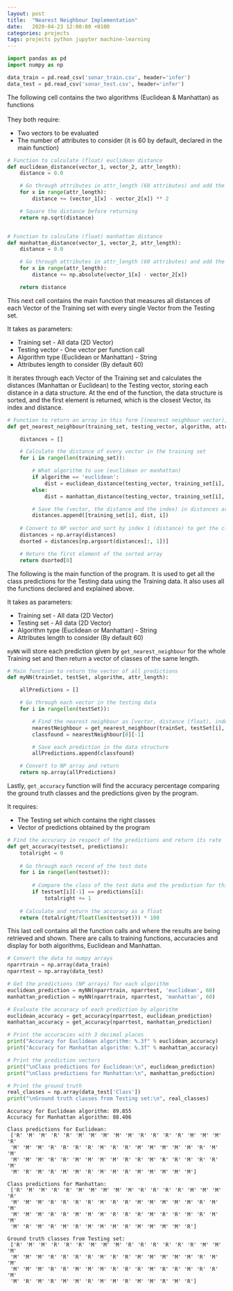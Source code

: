 ```yaml
---
layout: post
title:  "Nearest Neighbour Implementation"
date:   2020-04-23 12:00:00 +0100
categories: projects
tags: projects python jupyter machine-learning
---
```


```python
import pandas as pd
import numpy as np

data_train = pd.read_csv('sonar_train.csv', header='infer')
data_test = pd.read_csv('sonar_test.csv', header='infer')
```

The following cell contains the two algorithms (Euclidean & Manhattan) as functions<br><br>
They both require:
* Two vectors to be evaluated
* The number of attributes to consider (it is 60 by default, declared in the main function)


```python
# Function to calculate (float) euclidean distance 
def euclidean_distance(vector_1, vector_2, attr_length):
    distance = 0.0

    # Go through attributes in attr_length (60 attributes) and add the squares up
    for x in range(attr_length):
        distance += (vector_1[x] - vector_2[x]) ** 2

    # Square the distance before returning
    return np.sqrt(distance)


# Function to calculate (float) manhattan distance
def manhattan_distance(vector_1, vector_2, attr_length):
    distance = 0.0

    # Go through attributes in attr_length (60 attributes) and add the absolute values up
    for x in range(attr_length):
        distance += np.absolute(vector_1[x] - vector_2[x])

    return distance
```

This next cell contains the main function that measures all distances of each Vector of the Training set with every single Vector from the Testing set.<br>

It takes as parameters:
* Training set - All data (2D Vector)
* Testing vector - One vector per function call
* Algorithm type (Euclidean or Manhattan) - String
* Attributes length to consider (By default 60)

It iterates through each Vector of the Training set and calculates the distances (Manhattan or Euclidean) to the Testing vector, storing each distance in a data structure. At the end of the function, the data structure is sorted, and the first element is returned, which is the closest Vector, its index and distance.


```python
# Function to return an array in this form [(nearest neighbour vector), distance, index of the vector] 
def get_nearest_neighbour(training_set, testing_vector, algorithm, attr_length):

    distances = []

    # Calculate the distance of every vector in the training set
    for i in range(len(training_set)):

        # What algorithm to use (euclidean or manhattan)
        if algorithm == 'euclidean':
            dist = euclidean_distance(testing_vector, training_set[i], attr_length)
        else:
            dist = manhattan_distance(testing_vector, training_set[i], attr_length)

        # Save the (vector, the distance and the index) in distances array  
        distances.append([training_set[i], dist, i])
        
    # Convert to NP vector and sort by index 1 (distance) to get the closest first
    distances = np.array(distances)
    dsorted = distances[np.argsort(distances[:, 1])]

    # Return the first element of the sorted array
    return dsorted[0]
```

The following is the main function of the program. It is used to get all the class predictions for the Testing data using the Training data. It also uses all the functions declared and explained above. <br>

It takes as parameters:
* Training set - All data (2D Vector)
* Testing set - All data (2D Vector)
* Algorithm type (Euclidean or Manhattan) - String
* Attributes length to consider (By default 60)

`myNN` will store each prediction given by `get_nearest_neighbour` for the whole Training set and then return a vector of classes of the same length.



```python
# Main function to return the vector of all predictions 
def myNN(trainSet, testSet, algorithm, attr_length):

    allPredictions = []

    # Go through each vector in the testing data
    for i in range(len(testSet)):

        # Find the nearest neighbour as [vector, distance (float), index]
        nearestNeighbour = get_nearest_neighbour(trainSet, testSet[i], algorithm, attr_length) 
        classfound = nearestNeighbour[0][-1]

        # Save each prediction in the data structure
        allPredictions.append(classfound)

    # Convert to NP array and return
    return np.array(allPredictions)
```

Lastly, `get_accuracy` function will find the accuracy percentage comparing the ground truth classes and the predictions given by the program.<br>

It requires:<br>
* The Testing set which contains the right classes 
* Vector of predictions obtained by the program


```python
# Find the accuracy in respect of the predictions and return its rate
def get_accuracy(testset, predictions):
    totalright = 0
    
    # Go through each record of the test data 
    for i in range(len(testset)):
        
        # Compare the class of the test data and the prediction for this vector
        if testset[i][-1] == predictions[i]:
            totalright += 1
        
    # Calculate and return the accuracy as a float 
    return (totalright/float(len(testset))) * 100
```

This last cell contains all the function calls and where the results are being retrieved and shown. There are calls to training functions, accuracies and display for both algorithms, Euclidean and Manhattan.


```python
# Convert the data to numpy arrays
nparrtrain = np.array(data_train)
nparrtest = np.array(data_test)

# Get the predictions (NP arrays) for each algorithm
euclidean_prediction = myNN(nparrtrain, nparrtest, 'euclidean', 60)
manhattan_prediction = myNN(nparrtrain, nparrtest, 'manhattan', 60)

# Evaluate the accuracy of each prediction by algorithm
euclidean_accuracy = get_accuracy(nparrtest, euclidean_prediction)
manhattan_accuracy = get_accuracy(nparrtest, manhattan_prediction)

# Print the accuracies with 3 decimal places
print("Accuracy for Euclidean algorithm: %.3f" % euclidean_accuracy)
print("Accuracy for Manhattan algorithm: %.3f" % manhattan_accuracy)

# Print the prediction vectors
print("\nClass predictions for Euclidean:\n", euclidean_prediction)
print("\nClass predictions for Manhattan:\n", manhattan_prediction)

# Print the ground truth
real_classes = np.array(data_test['Class'])
print("\nGround truth classes from Testing set:\n", real_classes)

```

    Accuracy for Euclidean algorithm: 89.855
    Accuracy for Manhattan algorithm: 88.406
    
    Class predictions for Euclidean:
     ['R' 'M' 'M' 'R' 'R' 'M' 'M' 'M' 'M' 'M' 'R' 'R' 'R' 'R' 'M' 'M' 'M' 'R'
     'M' 'M' 'M' 'R' 'R' 'R' 'R' 'M' 'R' 'R' 'M' 'M' 'M' 'M' 'M' 'R' 'M' 'M'
     'M' 'M' 'M' 'R' 'R' 'M' 'M' 'M' 'M' 'R' 'R' 'M' 'R' 'R' 'M' 'R' 'R' 'M'
     'M' 'R' 'M' 'R' 'M' 'M' 'R' 'M' 'M' 'R' 'M' 'M' 'M' 'M' 'M']
    
    Class predictions for Manhattan:
     ['R' 'M' 'M' 'R' 'R' 'M' 'M' 'M' 'M' 'M' 'R' 'R' 'R' 'R' 'M' 'M' 'M' 'R'
     'M' 'M' 'M' 'R' 'R' 'R' 'R' 'M' 'R' 'R' 'M' 'M' 'M' 'M' 'M' 'R' 'M' 'M'
     'M' 'M' 'M' 'R' 'R' 'M' 'M' 'M' 'R' 'R' 'R' 'M' 'R' 'R' 'M' 'R' 'M' 'M'
     'M' 'R' 'M' 'R' 'M' 'R' 'M' 'M' 'M' 'R' 'M' 'M' 'M' 'M' 'R']
    
    Ground truth classes from Testing set:
     ['R' 'M' 'M' 'R' 'R' 'R' 'M' 'M' 'M' 'R' 'R' 'R' 'R' 'R' 'R' 'M' 'M' 'M'
     'M' 'M' 'M' 'R' 'R' 'R' 'R' 'M' 'R' 'R' 'M' 'M' 'M' 'M' 'M' 'R' 'M' 'M'
     'M' 'M' 'M' 'R' 'R' 'M' 'M' 'M' 'R' 'R' 'R' 'M' 'R' 'R' 'M' 'R' 'R' 'M'
     'M' 'R' 'M' 'R' 'M' 'M' 'R' 'M' 'M' 'R' 'M' 'M' 'R' 'M' 'R']
    
